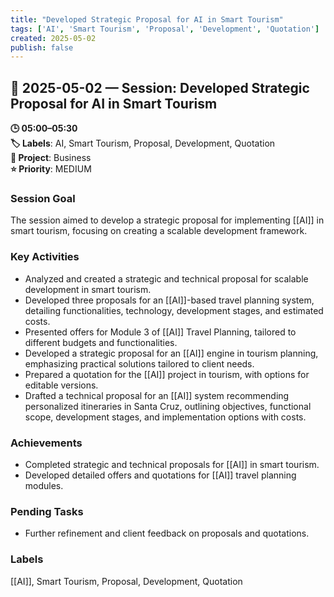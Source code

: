 ```yaml
---
title: "Developed Strategic Proposal for AI in Smart Tourism"
tags: ['AI', 'Smart Tourism', 'Proposal', 'Development', 'Quotation']
created: 2025-05-02
publish: false
---
```


## 📅 2025-05-02 — Session: Developed Strategic Proposal for AI in Smart Tourism

**🕒 05:00–05:30**  
**🏷️ Labels**: AI, Smart Tourism, Proposal, Development, Quotation  
**📂 Project**: Business  
**⭐ Priority**: MEDIUM  


### Session Goal
The session aimed to develop a strategic proposal for implementing [[AI]] in smart tourism, focusing on creating a scalable development framework.

### Key Activities
- Analyzed and created a strategic and technical proposal for scalable development in smart tourism.
- Developed three proposals for an [[AI]]-based travel planning system, detailing functionalities, technology, development stages, and estimated costs.
- Presented offers for Module 3 of [[AI]] Travel Planning, tailored to different budgets and functionalities.
- Developed a strategic proposal for an [[AI]] engine in tourism planning, emphasizing practical solutions tailored to client needs.
- Prepared a quotation for the [[AI]] project in tourism, with options for editable versions.
- Drafted a technical proposal for an [[AI]] system recommending personalized itineraries in Santa Cruz, outlining objectives, functional scope, development stages, and implementation options with costs.

### Achievements
- Completed strategic and technical proposals for [[AI]] in smart tourism.
- Developed detailed offers and quotations for [[AI]] travel planning modules.

### Pending Tasks
- Further refinement and client feedback on proposals and quotations.

### Labels
[[AI]], Smart Tourism, Proposal, Development, Quotation
